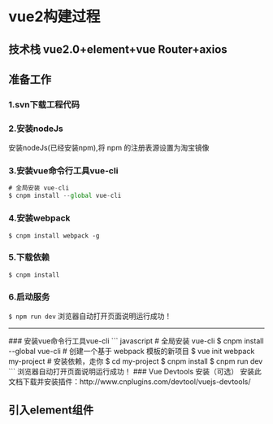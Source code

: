 # vue2构建过程
## 技术栈 vue2.0+element+vue Router+axios
## 准备工作
### 1.svn下载工程代码
### 2.安装nodeJs
安装nodeJs(已经安装npm),将 npm 的注册表源设置为淘宝镜像
### 3.安装vue命令行工具vue-cli
``` javascript
# 全局安装 vue-cli
$ cnpm install --global vue-cli
```
### 4.安装webpack
`$ cnpm install webpack -g`
### 5.下载依赖
`$ cnpm install`
### 6.启动服务
`$ npm run dev`
浏览器自动打开页面说明运行成功！

<hr/>
### 安装vue命令行工具vue-cli
``` javascript
# 全局安装 vue-cli
$ cnpm install --global vue-cli
# 创建一个基于 webpack 模板的新项目
$ vue init webpack my-project
# 安装依赖，走你
$ cd my-project
$ cnpm install
$ cnpm run dev
```
浏览器自动打开页面说明运行成功！
###  Vue Devtools 安装（可选）
安装此文档下载并安装插件：http://www.cnplugins.com/devtool/vuejs-devtools/

## 引入element组件

